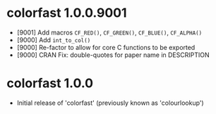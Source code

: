 
# colorfast 1.0.0.9001

* [9001] Add macros `CF_RED()`, `CF_GREEN()`, `CF_BLUE()`, `CF_ALPHA()`
* [9000] Add `int_to_col()`
* [9000] Re-factor to allow for core C functions to be exported
* [9000] CRAN Fix: double-quotes for paper name in DESCRIPTION

# colorfast 1.0.0

* Initial release of 'colorfast' (previously known as 'colourlookup')
